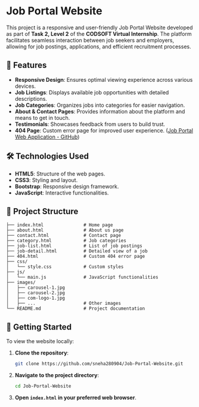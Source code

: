 
# Job Portal Website

This project is a responsive and user-friendly Job Portal Website developed as part of **Task 2, Level 2** of the **CODSOFT Virtual Internship**. The platform facilitates seamless interaction between job seekers and employers, allowing for job postings, applications, and efficient recruitment processes.

## 🌟 Features

- **Responsive Design**: Ensures optimal viewing experience across various devices.
- **Job Listings**: Displays available job opportunities with detailed descriptions.
- **Job Categories**: Organizes jobs into categories for easier navigation.
- **About & Contact Pages**: Provides information about the platform and means to get in touch.
- **Testimonials**: Showcases feedback from users to build trust.
- **404 Page**: Custom error page for improved user experience. ([Job Portal Web Application - GitHub](https://github.com/AJAY2-R/Job-portal?utm_source=chatgpt.com))

## 🛠️ Technologies Used

- **HTML5**: Structure of the web pages.
- **CSS3**: Styling and layout.
- **Bootstrap**: Responsive design framework.
- **JavaScript**: Interactive functionalities.

## 📁 Project Structure



```plaintext
├── index.html               # Home page
├── about.html               # About us page
├── contact.html             # Contact page
├── category.html            # Job categories
├── job-list.html            # List of job postings
├── job-detail.html          # Detailed view of a job
├── 404.html                 # Custom 404 error page
├── css/
│   └── style.css            # Custom styles
├── js/
│   └── main.js              # JavaScript functionalities
├── images/
│   ├── carousel-1.jpg
│   ├── carousel-2.jpg
│   ├── com-logo-1.jpg
│   ├── ...                  # Other images
└── README.md                # Project documentation
```



## 🚀 Getting Started

To view the website locally:

1. **Clone the repository**:

   ```bash
   git clone https://github.com/sneha280904/Job-Portal-Website.git
   ```


2. **Navigate to the project directory**:

   ```bash
   cd Job-Portal-Website
   ```


3. **Open `index.html` in your preferred web browser**.

